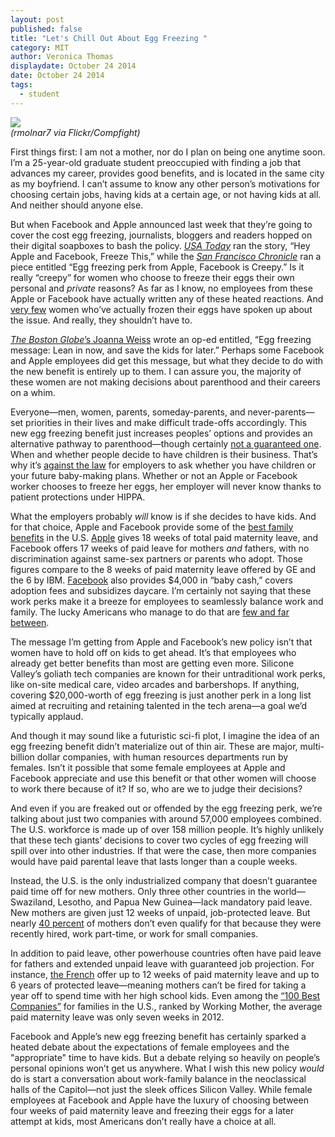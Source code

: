```yaml
---
layout: post
published: false
title: "Let's Chill Out About Egg Freezing "
category: MIT
author: Veronica Thomas
displaydate: October 24 2014
date: October 24 2014
tags: 
  - student
---
```


![](http://i61.tinypic.com/xf3pdd.jpg)    
_(rmolnar7 via Flickr/Compfight)_

First things first: I am not a mother, nor do I plan on being one anytime soon. I’m a 25-year-old graduate student preoccupied with finding a job that advances my career, provides good benefits, and is located in the same city as my boyfriend. I can’t assume to know any other person’s motivations for choosing certain jobs, having kids at a certain age, or not having kids at all. And neither should anyone else. 

But when Facebook and Apple announced last week that they’re going to cover the cost egg freezing, journalists, bloggers and readers hopped on their digital soapboxes to bash the policy. [_USA Today_](http://www.usatoday.com/story/opinion/2014/10/19/apple-facebook-tech-women-egg-freezing-column/17576725/) ran the story, “Hey Apple and Facebook, Freeze This,” while the [_San Francisco Chronicle_](http://www.sfgate.com/entertainment/article/Big-doubts-about-egg-freezing-perk-from-Apple-5829853.php) ran a piece entitled “Egg freezing perk from Apple, Facebook is Creepy.” Is it really “creepy” for women who choose to freeze their eggs their own personal and _private_ reasons? As far as I know, no employees from these Apple or Facebook have actually written any of these heated reactions. And [very few](http://time.com/3529240/facebook-apple-egg-freezing-positive/) women who’ve actually frozen their eggs have spoken up about the issue. And really, they shouldn’t have to. 

[_The_ _Boston Globe_’s Joanna Weiss](http://www.bostonglobe.com/opinion/2014/10/16/egg-freezing-message-lean-and-save-kids-for-later/dKGaoRtjrszo8OozNbj45K/story.html#comments) wrote an op-ed entitled, “Egg freezing message: Lean in now, and save the kids for later.” Perhaps some Facebook and Apple employees did get this message, but what they decide to do with the new benefit is entirely up to them. I can assure you, the majority of these women are not making decisions about parenthood and their careers on a whim. 

Everyone—men, women, parents, someday-parents, and never-parents—set priorities in their lives and make difficult trade-offs accordingly. This new egg freezing benefit just increases peoples’ options and provides an alternative pathway to parenthood—though certainly [not a guaranteed one](http://www.nytimes.com/2014/10/17/opinion/dont-depend-on-those-frozen-eggs.html?ref=todayspaper). When and whether people decide to have children is their business. That’s why it’s [against the law](http://www.eeoc.gov/laws/practices/inquiries_marital_status.cfm) for employers to ask whether you have children or your future baby-making plans. Whether or not an Apple or Facebook worker chooses to freeze her eggs, her employer will never know thanks to patient protections under HIPPA.

What the employers probably _will_ know is if she decides to have kids. And for that choice, Apple and Facebook provide some of the [best family benefits](http://www.businessinsider.com/maternity-paternity-leave-policies-at-google-facebook-yahoo-twitter-microsoft-2013-8#ixzz3Gox9S1io) in the U.S. [Apple](http://fortune.com/2014/10/02/apple-employee-perks/) gives 18 weeks of total paid maternity leave, and Facebook offers 17 weeks of paid leave for mothers _and_ fathers, with no discrimination against same-sex partners or parents who adopt. Those figures compare to the 8 weeks of paid maternity leave offered by GE and the 6 by IBM. [Facebook](http://bucks.blogs.nytimes.com/2013/02/25/parental-leave-policies-at-some-big-technology-firms/) also provides $4,000 in “baby cash,” covers adoption fees and subsidizes daycare. I’m certainly not saying that these work perks make it a breeze for employees to seamlessly balance work and family. The lucky Americans who manage to do that are [few and far between](http://www.whitehouse.gov/sites/default/files/docs/nine_facts_about_family_and_work_real_final.pdf).

The message I’m getting from Apple and Facebook’s new policy isn’t that women have to hold off on kids to get ahead. It’s that employees who already get better benefits than most are getting even more. Silicone Valley’s goliath tech companies are known for their untraditional work perks, like on-site medical care, video arcades and barbershops. If anything, covering $20,000-worth of egg freezing is just another perk in a long list aimed at recruiting and retaining talented in the tech arena—a goal we’d typically applaud. 

And though it may sound like a futuristic sci-fi plot, I imagine the idea of an egg freezing benefit didn’t materialize out of thin air. These are major, multi-billion dollar companies, with human resources departments run by females. Isn’t it possible that some female employees at Apple and Facebook appreciate and use this benefit or that other women will choose to work there because of it? If so, who are we to judge their decisions? 

And even if you are freaked out or offended by the egg freezing perk, we’re talking about just two companies with around 57,000 employees combined. The U.S. workforce is made up of over 158 million people. It’s highly unlikely that these tech giants’ decisions to cover two cycles of egg freezing will spill over into other industries. If that were the case, then more companies would have paid parental leave that lasts longer than a couple weeks. 

Instead, the U.S. is the only industrialized company that doesn’t guarantee paid time off for new mothers. Only three other countries in the world—Swaziland, Lesotho, and Papua New Guinea—lack mandatory paid leave. New mothers are given just 12 weeks of unpaid, job-protected leave. But nearly [40 percent](http://www.motherjones.com/politics/2013/05/silicon-valley-maternity-leave-paternity-leave) of mothers don’t even qualify for that because they were recently hired, work part-time, or work for small companies. 

In addition to paid leave, other powerhouse countries often have paid leave for fathers and extended unpaid leave with guaranteed job projection. For instance, [the French](http://www.pewresearch.org/fact-tank/2013/12/12/among-38-nations-u-s-is-the-holdout-when-it-comes-to-offering-paid-parental-leave/) offer up to 12 weeks of paid maternity leave and up to 6 years of protected leave—meaning mothers can’t be fired for taking a year off to spend time with her high school kids. Even among the [“100 Best Companies”](http://www.nytimes.com/2013/02/23/your-money/us-trails-much-of-the-world-in-providing-paid-family-leave.html?pagewanted=all) for families in the U.S., ranked by Working Mother, the average paid maternity leave was only seven weeks in 2012.

Facebook and Apple’s new egg freezing benefit has certainly sparked a heated debate about the expectations of female employees and the "appropriate" time to have kids. But a debate relying so heavily on people’s personal opinions won’t get us anywhere. What I wish this new policy _would_ do is start a conversation about work-family balance in the neoclassical halls of the Capitol—not just the sleek offices Silicon Valley. While female employees at Facebook and Apple have the luxury of choosing between four weeks of paid maternity leave and freezing their eggs for a later attempt at kids, most Americans don’t really have a choice at all. 
